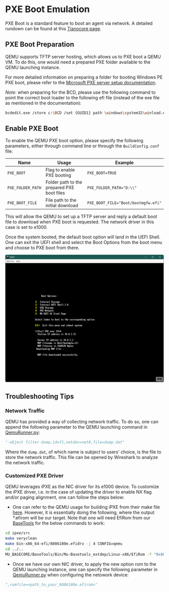 # PXE Boot Emulation

PXE Boot is a standard feature to boot an agent via network. A detailed rundown can be found at this [Tianocore page](https://github.com/tianocore/tianocore.github.io/wiki/PXE).

## PXE Boot Preparation

QEMU supports TFTP server hosting, which allows us to PXE boot a QEMU VM. To do this, one would need a prepared PXE folder
available to the QEMU launching instance.

For more detailed information on preparing a folder for booting Windows PE PXE boot, please refer to the
[Microsoft PXE server setup documentation](https://learn.microsoft.com/en-us/windows/deployment/configure-a-pxe-server-to-load-windows-pe).

*Note*: when preparing for the BCD, please use the following command to point the correct boot loader to the following
efi file (instead of the exe file as mentioned in the documentation):

```bash
bcdedit.exe /store c:\BCD /set {GUID1} path \windows\system32\winload.efi
```

## Enable PXE Boot

To enable the QEMU PXE boot option, please specify the following parameters, either through command line or through the
`BuildConfig.conf` file:

| Name | Usage | Example |
| --- | --- | --- |
| `PXE_BOOT` | Flag to enable PXE booting | `PXE_BOOT=TRUE` |
| `PXE_FOLDER_PATH` | Folder path to the prepared PXE boot files | `PXE_FOLDER_PATH="D:\\"` |
| `PXE_BOOT_FILE` | File path to the initial download | `PXE_BOOT_FILE="Boot/bootmgfw.efi"` |

This will allow the QEMU to set up a TFTP server and reply a default boot file to download when PXE boot is requested.
The network driver in this case is set to e1000.

Once the system booted, the default boot option will land in the UEFI Shell. One can exit the UEFI shell and select the
Boot Options from the boot menu and choose to PXE boot from there.

![pxe_selected](Images/pxe_selected.png)

## Troubleshooting Tips

### Network Traffic

QEMU has provided a way of collecting network traffic. To do so, one can append the following parameter to the QEMU launching
command in [QemuRunner.py](../../../QemuQ35Pkg/Plugins/QemuRunner/QemuRunner.py#L88):

```py
"-object filter-dump,id=f1,netdev=net0,file=dump.dat"
```

Where the `dump.dat`, of which name is subject to users' choice, is the file to store the network traffic. This file can
be opened by Wireshark to analyze the network traffic.

### Customized PXE Driver

QEMU leverages iPXE as the NIC driver for its e1000 device. To customize the iPXE driver, i.e. in the case of updating the
driver to enable NX flag and/or paging alignment, one can follow the steps below:

- One can refer to the QEMU usage for building iPXE from their make file [here](https://github.com/qemu/qemu/blob/master/roms/Makefile).
However, it is essentially doing the following, where the output *.efirom will be our target. Note that one will need
EfiRom from our [BaseTools](https://github.com/microsoft/mu_basecore/tree/release/202302/BaseTools) for the below
commands to work:

```bash
cd ipxe/src
make veryclean
make bin-x86_64-efi/8086100e.efidrv -j 4 CONFIG=qemu
cd ../..
MU_BASECORE/BaseTools/Bin/Mu-Basetools_extdep/Linux-x86/EfiRom -f "0x8086" -i "0x100e" -l 0x02 -ec bin-x86_64-efi/8086100e.efidrv -o bin-x86_64-efi/8086100e.efirom
```

- Once we have our own NIC driver, to apply the new option rom to the QEMU launching instance, one can specify the following
parameter in [QemuRunner.py](../../../QemuQ35Pkg/Plugins/QemuRunner/QemuRunner.py#L88) when configuring the netowork device:

```py
",romfile=<path_to_your_8086100e.efirom>"
```
